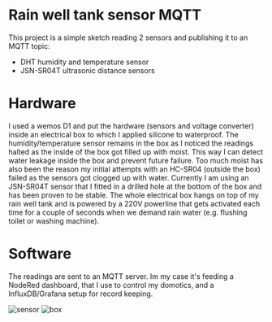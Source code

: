 # Rain well tank sensor MQTT
This project is a simple sketch reading 2 sensors and publishing it to an MQTT topic:
- DHT humidity and temperature sensor
- JSN-SR04T ultrasonic distance sensors

# Hardware
I used a wemos D1 and put the hardware (sensors and voltage converter) inside an electrical box to which I applied silicone to waterproof. The humidity/temperature sensor remains in the box as I noticed the readings halted as the inside of the box got filled up with moist. This way I can detect water leakage inside the box and prevent future failure. Too much moist has also been the reason my initial attempts with an HC-SR04 (outside the box) failed as the sensors got clogged up with water. Currently I am using an JSN-SR04T sensor that I fitted in a drilled hole at the bottom of the box and has been proven to be stable. The whole electrical box hangs on top of my rain well tank and is powered by a 220V powerline that gets activated each time for a couple of seconds when we demand rain water (e.g. flushing toilet or washing machine).

# Software
The readings are sent to an MQTT server. Im my case it's feeding a NodeRed dashboard, that I use to control my domotics, and a InfluxDB/Grafana setup for record keeping.


![sensor](https://i.ibb.co/jMdgYTL/IMG-20190125-WA0008.jpg)
![box](https://i.ibb.co/dJQ8yrK/IMG-20180911-191650.jpg)
